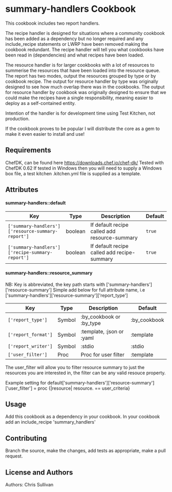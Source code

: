 summary-handlers Cookbook
=========================
This cookbook includes two report handlers.

The recipe handler is designed for situations where a community cookbook has been added as a dependency but no longer required and any include_recipe statements or LWRP have been removed making the cookbook redundant. The recipe handler will tell you what cookbooks have been read in (dependencies) and what recipes have been loaded.

The resource handler is for larger cookbooks with a lot of resources to summerise the resources that have been loaded into the resource queue. The report has two modes, output the resources grouped by type or by cookbook recipe. 
The output for resource handler by type was originally designed to see how much overlap there was in the cookbooks.
The output for resource handler by cookbook was originally designed to ensure that we could make the recipes have a single responsibility, meaning easier to deploy as a self-contained entity.

Intention of the handler is for development time using Test Kitchen, not production.

If the cookbook proves to be popular I will distribute the core as a gem to make it even easier to install and use!

Requirements
------------
ChefDK, can be found here https://downloads.chef.io/chef-dk/ 
Tested with ChefDK 0.62
If tested in Windows then you will need to supply a Windows box file, a test kitchen .kitchen.yml file is supplied as a template.

Attributes
----------
#### summary-handlers::default
 Key                                               | Type    | Description                                   | Default        
---------------------------------------------------|---------|-----------------------------------------------|---------
`['summary-handlers']['resource-summary-report']`  | boolean | If default recipe called add resource-summary | `true`
`['summary-handlers']['recipe-summary-report']`    | boolean | If default recipe called add recipe-summary   | `true`

#### summary-handlers::resource_summary
NB: Key is abbreviated, the key path starts with ['summary-handlers']['resource-summary']
Simple add below for full attribute name, i.e ['summary-handlers']['resource-summary']['report_type']

 Key                  | Type   | Description                | Default        
 ---------------------|--------|----------------------------|----------------
`['report_type']`     | Symbol | :by_cookbook or :by_type   | :by_cookbook
`['report_format']`   | Symbol | :template, :json or :yaml  | :template
`['report_writer']`   | Symbol | :stdio                     | :stdio
`['user_filter']`     | Proc   | Proc for user filter       | :template


The user_filter will allow you to filter resource summary to just the resources you are interested in, the filter can be any valid resouce property.

Example setting for 
 default['summary-handlers']['resource-summary']['user_filter'] = proc {|resource| resource. == user_criteria}

Usage
-----
Add this cookbook as a dependency in your cookbook.
In your cookbook add an include_recipe 'summary_handlers'

Contributing
------------
Branch the source, make the changes, add tests as appropriate, make a pull request.

License and Authors
-------------------
Authors: Chris Sullivan
